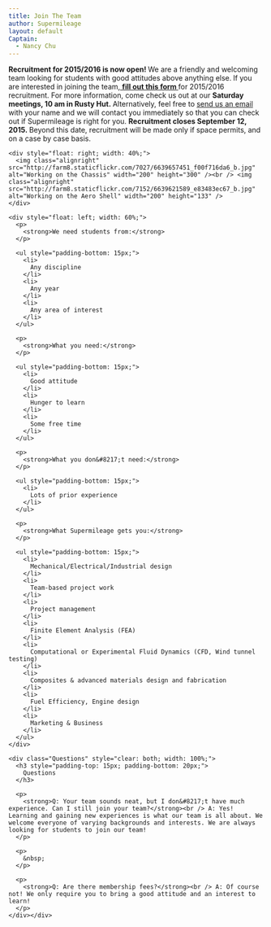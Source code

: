 ```yaml
---
title: Join The Team
author: Supermileage
layout: default
Captain:
  - Nancy Chu
---
```

<div>
  <p>
    <strong>Recruitment for 2015/2016 is now open! </strong>We are a friendly and welcoming team looking for students with good attitudes above anything else.<strong> </strong>If you are interested in joining the team,<a href="https://docs.google.com/forms/d/1rCp0Tx_k-E5VfqGON4isK_SyBblwmGwjXnqWgmVjU9E/viewform" target="_blank"> <strong>fill out this form </a></strong>for 2015/2016 recruitment. For more information, come check us out at our <strong>Saturday meetings, 10 am in Rusty Hut. </strong>Alternatively, feel free to <a href="/contact.html">send us an email</a> with your name and we will contact you immediately so that you can check out if Supermileage is right for you. <strong>Recruitment closes September 12, 2015. </strong>Beyond this date, recruitment will be made only if space permits, and on a case by case basis.</p>

    <div style="float: right; width: 40%;">
      <img class="alignright" src="http://farm8.staticflickr.com/7027/6639657451_f00f716da6_b.jpg" alt="Working on the Chassis" width="200" height="300" /><br /> <img class="alignright" src="http://farm8.staticflickr.com/7152/6639621589_e83483ec67_b.jpg" alt="Working on the Aero Shell" width="200" height="133" />
    </div>

    <div style="float: left; width: 60%;">
      <p>
        <strong>We need students from:</strong>
      </p>

      <ul style="padding-bottom: 15px;">
        <li>
          Any discipline
        </li>
        <li>
          Any year
        </li>
        <li>
          Any area of interest
        </li>
      </ul>

      <p>
        <strong>What you need:</strong>
      </p>

      <ul style="padding-bottom: 15px;">
        <li>
          Good attitude
        </li>
        <li>
          Hunger to learn
        </li>
        <li>
          Some free time
        </li>
      </ul>

      <p>
        <strong>What you don&#8217;t need:</strong>
      </p>

      <ul style="padding-bottom: 15px;">
        <li>
          Lots of prior experience
        </li>
      </ul>

      <p>
        <strong>What Supermileage gets you:</strong>
      </p>

      <ul style="padding-bottom: 15px;">
        <li>
          Mechanical/Electrical/Industrial design
        </li>
        <li>
          Team-based project work
        </li>
        <li>
          Project management
        </li>
        <li>
          Finite Element Analysis (FEA)
        </li>
        <li>
          Computational or Experimental Fluid Dynamics (CFD, Wind tunnel testing)
        </li>
        <li>
          Composites & advanced materials design and fabrication
        </li>
        <li>
          Fuel Efficiency, Engine design
        </li>
        <li>
          Marketing & Business
        </li>
      </ul>
    </div>

    <div class="Questions" style="clear: both; width: 100%;">
      <h3 style="padding-top: 15px; padding-bottom: 20px;">
        Questions
      </h3>

      <p>
        <strong>Q: Your team sounds neat, but I don&#8217;t have much experience. Can I still join your team?</strong><br /> A: Yes! Learning and gaining new experiences is what our team is all about. We welcome everyone of varying backgrounds and interests. We are always looking for students to join our team!
      </p>

      <p>
        &nbsp;
      </p>

      <p>
        <strong>Q: Are there membership fees?</strong><br /> A: Of course not! We only require you to bring a good attitude and an interest to learn!
      </p>
    </div></div>
